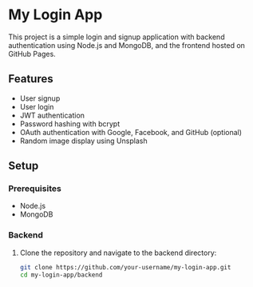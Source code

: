 # My Login App

This project is a simple login and signup application with backend authentication using Node.js and MongoDB, and the frontend hosted on GitHub Pages.

## Features

- User signup
- User login
- JWT authentication
- Password hashing with bcrypt
- OAuth authentication with Google, Facebook, and GitHub (optional)
- Random image display using Unsplash

## Setup

### Prerequisites

- Node.js
- MongoDB

### Backend

1. Clone the repository and navigate to the backend directory:

   ```bash
   git clone https://github.com/your-username/my-login-app.git
   cd my-login-app/backend

